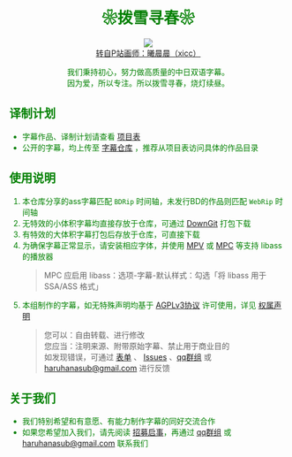 <h1 align="center"><font color="green">❀拨雪寻春❀</h1>
<p align="center"><img src="https://www.z4a.net/images/2021/12/20/xicc.webp"><br>
<a href="https://www.pixiv.net/artworks/54849623" target="_blank" rel="external nofollow">转自P站画师：曦晨晨（xicc）</a></p>
<p align="center">我们秉持初心，努力做高质量的中日双语字幕。<br>因为爱，所以专注。所以拨雪寻春，烧灯续昼。</p>

## 译制计划

- 字幕作品、译制计划请查看 [项目表](https://github.com/users/HaruhanaSub/projects/2?pane=info)
- 公开的字幕，均上传至 [字幕仓库](https://github.com/HaruhanaSub/Haruhana-Storage?tab=readme-ov-file#%E5%AD%97%E5%B9%95%E4%BB%93%E5%BA%93) ，推荐从项目表访问具体的作品目录

## 使用说明

1. 本仓库分享的ass字幕匹配 `BDRip` 时间轴，未发行BD的作品则匹配 `WebRip` 时间轴
2. 无特效的小体积字幕均直接存放于仓库，可通过 [DownGit](https://downgit.github.io/) 打包下载
3. 有特效的大体积字幕打包后存放于仓库，可直接下载
4. 为确保字幕正常显示，请安装相应字体，并使用 [MPV](https://github.com/hooke007/MPV_lazy/releases) 或 [MPC](https://github.com/clsid2/mpc-hc/releases) 等支持 libass 的播放器
   > MPC 应启用 libass：选项-字幕-默认样式：勾选「将 libass 用于 SSA/ASS 格式」
5. 本组制作的字幕，如无特殊声明均基于 [ AGPLv3协议](https://www.gnu.org/licenses/agpl-3.0.html) 许可使用，详见 [权属声明](https://www.haruhana.org/licenses)
   > 您可以：自由转载、进行修改<br>
   > 您应当：注明来源、附带原始字幕、禁止用于商业目的<br>
   > 如发现错误，可通过 [表单](https://wj.qq.com/s2/15281807/6a90/) 、 [Issues](https://github.com/HaruhanaSub/Haruhana-Storage/issues) 、[qq群组](https://qm.qq.com/q/LFOmKxHXsm) 或 haruhanasub@gmail.com 进行反馈<br>

## 关于我们

- 我们特别希望和有意愿、有能力制作字幕的同好交流合作
- 如果您希望加入我们，请先阅读 [招募启事](https://www.haruhana.org/join)，再通过 [qq群组](https://qm.qq.com/q/LFOmKxHXsm) 或 haruhanasub@gmail.com 联系我们
